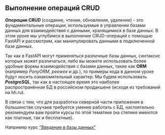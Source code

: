 ## Выполнение операций CRUD

***Операции CRUD*** (создание, чтение, обновление, удаление) - это фундаментальные операции, используемые в управлении базами данных для взаимодействия с данными, хранящимися в базе данных. В этом уроке мы углубимся в выполнение CRUD-операций с помощью FastAPI и рассмотрим, как манипулировать данными в подключенной базе данных.

Так как в FastAPI могут применяться различные базы данных, синтаксис которых может различаться, либо вы можете использовать более удобные формы взаимодействия с базами данных, такие как **ORM** (например *PonyORM*, *peewee* и др.), то примеры кода в данном уроке будут носить ознакомительный характер. Мы будем использовать ***PostgreSQL***, так как в настоящее время это наиболее распространённая БД в российском продакшене (исходя из требований на hh.ru).

В связи с тем, что для разработки северной части приложения в большинстве случаев требуется умение работать с БД, настоятельно рекомендуем вам пройти курсы по этой тематике (на степике имеются как платные, так и бесплатные).

Например курс ["Введение в базы данных"](https://stepik.org/course/551/promo)
